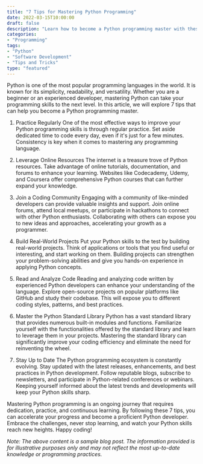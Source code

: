 ```yaml
---
title: "7 Tips for Mastering Python Programming"
date: 2022-03-15T10:00:00
draft: false
description: "Learn how to become a Python programming master with these 7 essential tips."
categories:
- "Programming"
tags:
- "Python"
- "Software Development"
- "Tips and Tricks"
type: "featured"
---
```


Python is one of the most popular programming languages in the world. It is known for its simplicity, readability, and versatility. Whether you are a beginner or an experienced developer, mastering Python can take your programming skills to the next level. In this article, we will explore 7 tips that can help you become a Python programming master.

1. Practice Regularly
One of the most effective ways to improve your Python programming skills is through regular practice. Set aside dedicated time to code every day, even if it's just for a few minutes. Consistency is key when it comes to mastering any programming language.

2. Leverage Online Resources
The internet is a treasure trove of Python resources. Take advantage of online tutorials, documentation, and forums to enhance your learning. Websites like Codecademy, Udemy, and Coursera offer comprehensive Python courses that can further expand your knowledge.

3. Join a Coding Community
Engaging with a community of like-minded developers can provide valuable insights and support. Join online forums, attend local meetups, or participate in hackathons to connect with other Python enthusiasts. Collaborating with others can expose you to new ideas and approaches, accelerating your growth as a programmer.

4. Build Real-World Projects
Put your Python skills to the test by building real-world projects. Think of applications or tools that you find useful or interesting, and start working on them. Building projects can strengthen your problem-solving abilities and give you hands-on experience in applying Python concepts.

5. Read and Analyze Code
Reading and analyzing code written by experienced Python developers can enhance your understanding of the language. Explore open-source projects on popular platforms like GitHub and study their codebase. This will expose you to different coding styles, patterns, and best practices.

6. Master the Python Standard Library
Python has a vast standard library that provides numerous built-in modules and functions. Familiarize yourself with the functionalities offered by the standard library and learn to leverage them in your projects. Mastering the standard library can significantly improve your coding efficiency and eliminate the need for reinventing the wheel.

7. Stay Up to Date
The Python programming ecosystem is constantly evolving. Stay updated with the latest releases, enhancements, and best practices in Python development. Follow reputable blogs, subscribe to newsletters, and participate in Python-related conferences or webinars. Keeping yourself informed about the latest trends and developments will keep your Python skills sharp.

Mastering Python programming is an ongoing journey that requires dedication, practice, and continuous learning. By following these 7 tips, you can accelerate your progress and become a proficient Python developer. Embrace the challenges, never stop learning, and watch your Python skills reach new heights. Happy coding!

*Note: The above content is a sample blog post. The information provided is for illustrative purposes only and may not reflect the most up-to-date knowledge or programming practices.*
